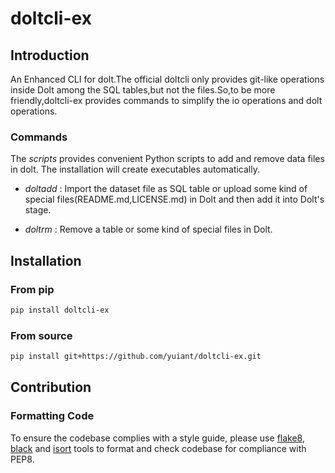# doltcli-ex

## Introduction

An Enhanced CLI for dolt.The official doltcli only provides git-like operations inside Dolt among the SQL tables,but not the files.So,to be more friendly,doltcli-ex provides commands to simplify the io operations and dolt operations.

### Commands

The *scripts* provides convenient Python scripts to add and remove data files in dolt. The installation will create executables automatically.

- *doltadd* : Import the dataset file as SQL table or upload some kind of special files(README.md,LICENSE.md) in Dolt and then add it into Dolt's stage.

- *doltrm* : Remove a table or some kind of special files in Dolt.



## Installation

### From pip

``` sh
pip install doltcli-ex
```


### From source

``` sh
pip install git+https://github.com/yuiant/doltcli-ex.git
```

## Contribution

### Formatting Code

To ensure the codebase complies with a style guide, please use [flake8](https://github.com/PyCQA/flake8), [black](https://github.com/psf/black) and [isort](https://github.com/PyCQA/isort) tools to format and check codebase for compliance with PEP8.
